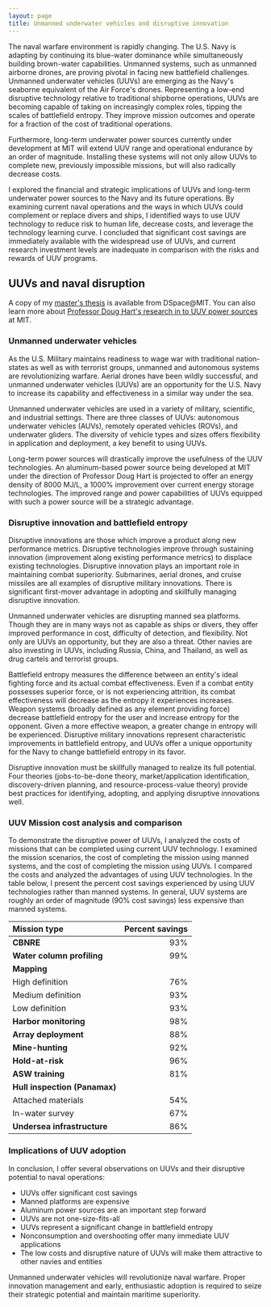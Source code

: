 ```yaml
---
layout: page
title: Unmanned underwater vehicles and disruptive innovation
---
```


The naval warfare environment is rapidly changing. The U.S. Navy is adapting by continuing its blue-water dominance while simultaneously building brown-water capabilities. Unmanned systems, such as unmanned airborne drones, are proving pivotal in facing new battlefield challenges. Unmanned underwater vehicles (UUVs) are emerging as the Navy's seaborne equivalent of the Air Force's drones. Representing a low-end disruptive technology relative to traditional shipborne operations, UUVs are becoming capable of taking on increasingly complex roles, tipping the scales of battlefield entropy. They improve mission outcomes and operate for a fraction of the cost of traditional operations.

Furthermore, long-term underwater power sources currently under development at MIT will extend UUV range and operational endurance by an order of magnitude. Installing these systems will not only allow UUVs to complete new, previously impossible missions, but will also radically decrease costs.

I explored the financial and strategic implications of UUVs and long-term underwater power sources to the Navy and its future operations. By examining current naval operations and the ways in which UUVs could complement or replace divers and ships, I identified ways to use UUV technology to reduce risk to human life, decrease costs, and leverage the technology learning curve. I concluded that significant cost savings are immediately available with the widespread use of UUVs, and current research investment levels are inadequate in comparison with the risks and rewards of UUV programs.

## UUVs and naval disruption

A copy of my [master's thesis](https://dspace.mit.edu/bitstream/handle/1721.1/87959/880676433-MIT.pdf?sequence=2) is available from DSpace@MIT. You can also learn more about [Professor Doug Hart's research in to UUV power sources](https://www.ll.mit.edu/news/NovelUUV.html) at MIT.

### Unmanned underwater vehicles

As the U.S. Military maintains readiness to wage war with traditional nation-states as well as with terrorist groups, unmanned and autonomous systems are revolutionizing warfare. Aerial drones have been wildly successful, and unmanned underwater vehicles (UUVs) are an opportunity for the U.S. Navy to increase its capability and effectiveness in a similar way under the sea.

Unmanned underwater vehicles are used in a variety of military, scientific, and industrial settings. There are three classes of UUVs: autonomous underwater vehicles (AUVs), remotely operated vehicles (ROVs), and underwater gliders. The diversity of vehicle types and sizes offers flexibility in application and deployment, a key benefit to using UUVs.

Long-term power sources will drastically improve the usefulness of the UUV technologies. An aluminum-based power source being developed at MIT under the direction of Professor Doug Hart is projected to offer an energy density of 8000 MJ/L, a 1000% improvement over current energy storage technologies. The improved range and power capabilities of UUVs equipped with such a power source will be a strategic advantage.

### Disruptive innovation and battlefield entropy

Disruptive innovations are those which improve a product along new performance metrics. Disruptive technologies improve through sustaining innovation (improvement along existing performance metrics) to displace existing technologies. Disruptive innovation plays an important role in maintaining combat superiority. Submarines, aerial drones, and cruise missiles are all examples of disruptive military innovations. There is significant first-mover advantage in adopting and skillfully managing disruptive innovation.

Unmanned underwater vehicles are disrupting manned sea platforms. Though they are in many ways not as capable as ships or divers, they offer improved performance in cost, difficulty of detection, and flexibility. Not only are UUVs an opportunity, but they are also a threat. Other navies are also investing in UUVs, including Russia, China, and Thailand, as well as drug cartels and terrorist groups.

Battlefield entropy measures the difference between an entity's ideal fighting force and its actual combat effectiveness. Even if a combat entity possesses superior force, or is not experiencing attrition, its combat effectiveness will decrease as the entropy it experiences increases. Weapon systems (broadly defined as any element providing force) decrease battlefield entropy for the user and increase entropy for the opponent. Given a more effective weapon, a greater change in entropy will be experienced. Disruptive military innovations represent characteristic improvements in battlefield entropy, and UUVs offer a unique opportunity for the Navy to change battlefield entropy in its favor.

Disruptive innovation must be skillfully managed to realize its full potential. Four theories (jobs-to-be-done theory, market/application identification, discovery-driven planning, and resource-process-value theory) provide best practices for identifying, adopting, and applying disruptive innovations well.

### UUV Mission cost analysis and comparison

To demonstrate the disruptive power of UUVs, I analyzed the costs of missions that can be completed using current UUV technology. I examined the mission scenarios, the cost of completing the mission using manned systems, and the cost of completing the mission using UUVs. I compared the costs and analyzed the advantages of using UUV technologies. In the table below, I present the percent cost savings experienced by using UUV technologies rather than manned systems. In general, UUV systems are roughly an order of magnitude (90% cost savings) less expensive than manned systems.

Mission type | Percent savings
:--- | ---:
**CBNRE** | 93%
**Water column profiling** | 99%
**Mapping** |
  High definition | 76%
  Medium definition | 93%
  Low definition | 93%
**Harbor monitoring** | 98%
**Array deployment** | 88%
**Mine-hunting** | 92%
**Hold-at-risk** | 96%
**ASW training** | 81%
**Hull inspection (Panamax)** |  
  Attached materials | 54%
  In-water survey | 67%
**Undersea infrastructure** | 86%

### Implications of UUV adoption

In conclusion, I offer several observations on UUVs and their disruptive potential to naval operations:

+ UUVs offer significant cost savings
+ Manned platforms are expensive
+ Aluminum power sources are an important step forward
+ UUVs are not one-size-fits-all
+ UUVs represent a significant change in battlefield entropy
+ Nonconsumption and overshooting offer many immediate UUV applications
+ The low costs and disruptive nature of UUVs will make them attractive to other navies and entities

Unmanned underwater vehicles will revolutionize naval warfare. Proper innovation management and early, enthusiastic adoption is required to seize their strategic potential and maintain maritime superiority.
